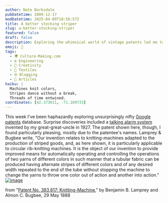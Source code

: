 ```yaml
---
author: Nate Barksdale
pubDatetime: 2009-12-17
modDatetime: 2025-04-09T18:56:57Z
title: A better stocking striper
slug: a-better-stocking-striper
featured: false
draft: false
description: Exploring the whimsical world of vintage patents led me to a fascinating invention that seamlessly blends artistry and technology.
emoji: 🧶
tags:
  - 🌍 Culture-Making.com
  - ⚙️ Engineering
  - 🎨 Creativity
  - 🧵 Textiles
  - 🌐 Blogging
  - 📖 Articles
haiku: |
  Machines knit colors,  
  Stripes dance without a break,  
  Threads of time entwined.
coordinates: [42.373611, -71.109733]
---
```


This week I've been haphazardly exploring unsurprisingly nifty [Google patents](http://www.google.com/patents) database. Surprise discoveries included a [talking alarm system](http://www.google.com/patents) invented by my great-great-uncle in 1927. The patent shown here, though, I found particularly pleasing, mostly due to the patentee's names. Lamprey & Bugbee write, "Our invention relates to knitting-machines adapted to the production of striped goods, and, as here shown, it is particularly applicable to circular rib-knitting machines. It is the object of our invention to provide improved means for automatically operating and controlling the operations of two yarns of different colors in such manner that a tubular fabric can be produced having alternate stripes of different colors and of any desired width repeated to the end of the tube without stopping the machine to change the yarns to throw one color out of action and another into action." [![image](http://culture-making.com/media/Untitled-1.jpg)](http://www.google.com/patents?id=HGJlAAAAEBAJ&pg=PA3&source=gbs_selected_pages&cad=1#v=onepage&q=&f=false)

from "[Patent No. 383,817: Knitting-Machine](http://www.google.com/patents)," by Benjamin B. Lamprey and Almon C. Bugbee, 29 May 1888
